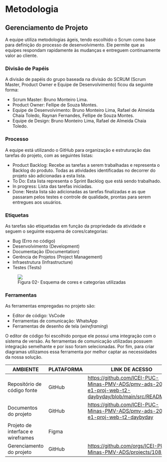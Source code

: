 # Metodologia

## Gerenciamento de Projeto

A equipe utiliza metodologias ágeis, tendo escolhido o Scrum como base para definição do processo de desenvolvimento. Ele permite que as equipes respondam rapidamente às mudanças e entreguem continuamente valor ao cliente.


### Divisão de Papéis

A divisão de papéis do grupo baseada na divisão do SCRUM (Scrum Master, Product Owner e Equipe de Desenvolvimento) ficou da seguinte forma:

- Scrum Master: Bruno Monteiro Lima.
- Product Owner: Fellipe de Souza Montes.
- Equipe de Desenvolvimento: Bruno Monteiro Lima, Rafael de Almeida Chaia Toledo, Raynan Fernandes, Fellipe de Souza Montes.
- Equipe de Design: Bruno Monteiro Lima, Rafael de Almeida Chaia Toledo.

### Processo

A equipe está utilizando o GitHub para organização e estruturação das tarefas do projeto, com as seguintes listas:

<ul>
  <li>Product Backlog: Recebe as tarefas a serem trabalhadas e representa o Backlog do produto. Todas as atividades identificadas no decorrer do projeto são adicionadas a esta lista.</li>
  <li>To Do: Esta lista representa o Sprint Backlog que está sendo trabalhado.</li>
  <li>In progress: Lista das tarefas iniciadas.</li>
  <li>Done: Nesta lista são adicionadas as tarefas finalizadas e as que passaram pelos testes e controle de qualidade, prontas para serem entregues aos usuários.</li>
 </ul>

### Etiquetas

As tarefas são etiquetadas em função da propriedade da atividade e seguem o seguinte esquema de cores/categorias:

<ul>
  <li>Bug (Erro no código)</li>
  <li>Desenvolvimento (Development)</li>
  <li>Documentação (Documentation)</li>
  <li>Gerência de Projetos (Project Management)</li>
  <li>Infraestrutura (Infrastructure)</li>
  <li>Testes (Tests)</li>
</ul>

<figure> 
  <img src="https://user-images.githubusercontent.com/100447878/164068979-9eed46e1-9b44-461e-ab88-c2388e6767a1.png">
    <figcaption>Figura  02-  Esquema de cores e categorias utilizadas</figcaption>
</figure>

### Ferramentas

As ferramentas empregadas no projeto são:

- Editor de código: VsCode
- Ferramentas de comunicação: WhatsApp
- Ferramentas de desenho de tela (_wireframing_)

O editor de código foi escolhido porque ele possui uma integração com o sistema de versão. As ferramentas de comunicação utilizadas possuem integração semelhante e por isso foram selecionadas. Por fim, para criar diagramas utilizamos essa ferramenta por melhor captar as necessidades da nossa solução.

| AMBIENTE | PLATAFORMA |LINK DE ACESSO                 |
|--------------------|--------------------------------------------------------------------------------|----------------------------------------|
|Repositório de código fonte | GitHub | https://github.com/ICEI-PUC-Minas-PMV-ADS/pmv-ads-2024-e1-proj-web-t2-daybyday/blob/main/src/README.md |
|Documentos do projeto  | GitHub | https://github.com/ICEI-PUC-Minas-PMV-ADS/pmv-ads-2024-e1-proj-web-t2-daybyday |
|Projeto de interface e wireframes | Figma |  |
|Gerenciamento do projeto  | GitHub | https://github.com/orgs/ICEI-PUC-Minas-PMV-ADS/projects/1083 |

